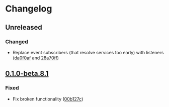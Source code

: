 # Changelog

## Unreleased

### Changed
- Replace event subscribers (that resolve services too early) with listeners ([da0f0af](https://github.com/flarum/pusher/commit/da0f0afb24bae39535b4beaf750f311c403adef1) and [28a70ff](https://github.com/flarum/pusher/commit/28a70ff074014bc75acee6eff7a74faecf5ae341))

## [0.1.0-beta.8.1](https://github.com/flarum/pusher/compare/v0.1.0-beta.8...v0.1.0-beta.8.1)

### Fixed
- Fix broken functionality ([00b127c](https://github.com/flarum/pusher/commit/00b127c576e5554bc04b491ec47ae57f8525fac3))
